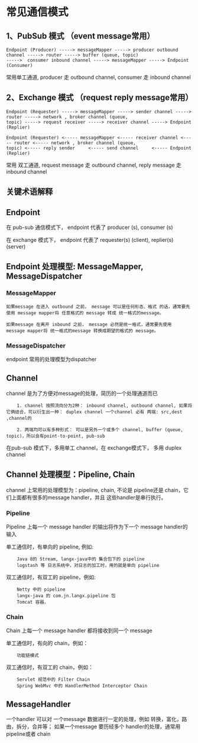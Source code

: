 # 常见通信模式

## 1、PubSub 模式 （event message常用）
```text
Endpoint (Producer) -----> messageMapper -----> producer outbound channel -----> router -----> buffer (queue, topic)
----->  consumer inbound channel -----> messageMapper -----> Endpoint (Consumer)
```
常用单工通道, producer 走 outbound channel, consumer 走 inbound channel

## 2、Exchange 模式 （request reply message常用）
```text
Endpoint (Requester) -----> messageMapper -----> sender channel -----> router -----> network , broker channel (queue,
topic) -----> request receiver -----> receiver channel -----> Endpoint (Replier)

Endpoint (Requester) <----- messageMapper <----- receiver channel <----- router <----- network , broker channel (queue,
topic) <----- reply sender     <----- send channel     <----- Endpoint (Replier)
```

常用 双工通道, request message 走 outbound channel, reply message 走 inbound channel

## 关键术语解释

## Endpoint

在 pub-sub 通信模式下， endpoint 代表了 producer (s), consumer (s)

在 exchange 模式下， endpoint 代表了 requester(s) (client), replier(s) (server)

## Endpoint 处理模型: MessageMapper, MessageDispatcher

### MessageMapper
```
如果message 在进入 outbound 之前， message 可以是任何形态、格式 的话，通常要先使用 message mapper将 任意格式的 message 转成 统一格式的message。 

如果message 在离开 inbound 之前， message 必然是统一格式，通常要先使用 message mapper将 统一格式的message 转换成期望的格式的 message。
```
### MessageDispatcher

endpoint 常用的处理模型为dispatcher

## Channel

channel 是为了方便对message的处理，简历的一个处理通道而已

```text
    1. channel 按照流向分为2种： inbound channel, outbound channel, 如果将它俩结合，可以衍生出一种： duplex channel 一个channel 必有 两端: src,dest ,channel的
    
    2. 两端均可以有多种形式： 可以是另外一个或多个 channel, buffer (queue, topic)，所以会有point-to-point, pub-sub 
```


在pub-sub 模式下，多用单工 channel，在 exchange模式下， 多用 duplex channel




## Channel 处理模型：Pipeline, Chain

channel 上常用的处理模型为：pipeline, chain, 不论是 pipeline还是 chain，它们上面都有很多的message handler，并且 这些handler是串行执行。

### Pipeline 
Pipeline 上每一个 message handler 的输出将作为下一个 message handler的输入

单工通信时，有单向的 pipeline, 例如:
```text
    Java 8的 Stream, langx-java中的 集合包下的 pipeline
    logstash 等 日志系统中，对日志的加工时，用的就是单向 pipeline
```

双工通信时，有双工的 pipeline，例如:
```text
    Netty 中的 pipeline
    langx-java 的 com.jn.langx.pipeline 包
    Tomcat 容器，
```


### Chain
Chain 上每一个 message handler 都将接收到同一个 message

单工通信时，有向的 chain，例如：
```text
    功能链模式
```

双工通信时，有双工的 chain，例如：
```text
    Servlet 规范中的 Filter Chain
    Spring WebMvc 中的 HandlerMethod Interceptor Chain
```

## MessageHandler

一个handler 可以对 一个message 数据进行一定的处理，例如 转换，富化，路由，拆分，合并等；
如果一个message 要历经多个 handler的处理，通常用pipeline或者 chain 



